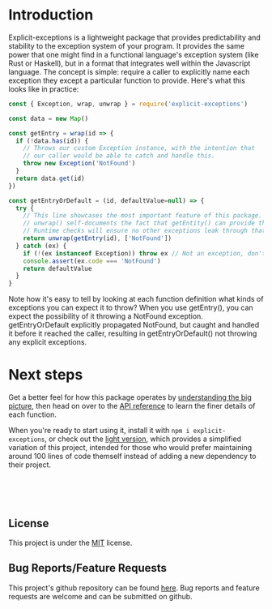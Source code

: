 # Introduction

Explicit-exceptions is a lightweight package that provides predictability and stability to the exception system of your program. It provides the same power that one might find in a functional language's exception system (like Rust or Haskell), but in a format that integrates well within the Javascript language. The concept is simple: require a caller to explicitly name each exception they except a particular function to provide. Here's what this looks like in practice:

```javascript
const { Exception, wrap, unwrap } = require('explicit-exceptions')

const data = new Map()

const getEntry = wrap(id => {
  if (!data.has(id)) {
    // Throws our custom Exception instance, with the intention that
    // our caller would be able to catch and handle this.
    throw new Exception('NotFound')
  }
  return data.get(id)
})

const getEntryOrDefault = (id, defaultValue=null) => {
  try {
    // This line showcases the most important feature of this package.
    // unwrap() self-documents the fact that getEntity() can provide the "NotFound" exception.
    // Runtime checks will ensure no other exceptions leak through that aren't explicitly named here.
    return unwrap(getEntry(id), ['NotFound'])
  } catch (ex) {
    if (!(ex instanceof Exception)) throw ex // Not an exception, don't handle it
    console.assert(ex.code === 'NotFound')
    return defaultValue
  }
}
```

Note how it's easy to tell by looking at each function definition what kinds of exceptions you can expect it to throw? When you use getEntry(), you can expect the possibility of it throwing a NotFound exception. getEntryOrDefault explicitly propagated NotFound, but caught and handled it before it reached the caller, resulting in getEntryOrDefault() not throwing any explicit exceptions.

# Next steps

Get a better feel for how this package operates by [understanding the big picture](https://thescottyjam.gitbook.io/explicit-exceptions/), then head on over to the [API reference](https://thescottyjam.gitbook.io/explicit-exceptions/api-reference) to learn the finer details of each function.

When you're ready to start using it, install it with `npm i explicit-exceptions`, or check out the [light version](https://gist.github.com/theScottyJam/fee1a93db153d87fbbf3d45fc0241c49), which provides a simplified variation of this project, intended for those who would prefer maintaining around 100 lines of code themself instead of adding a new dependency to their project.

<br/>
<br/>
<br/>

## License

This project is under the [MIT](https://opensource.org/licenses/MIT) license.

## Bug Reports/Feature Requests

This project's github repository can be found [here](https://github.com/theScottyJam/explicit-exceptions). Bug reports and feature requests are welcome and can be submitted on github.